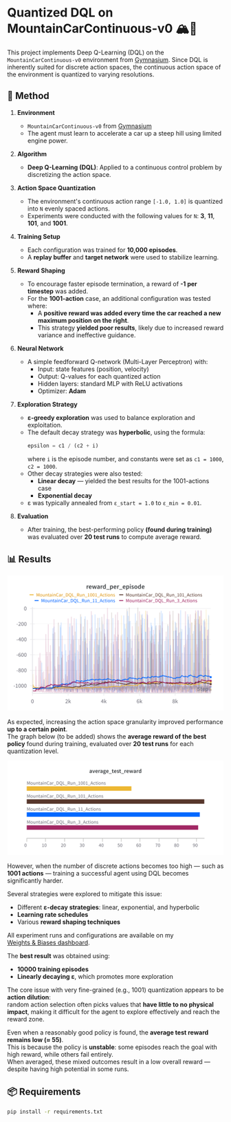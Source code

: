 # Quantized DQL on MountainCarContinuous-v0 🏔️🚗

This project implements Deep Q-Learning (DQL) on the `MountainCarContinuous-v0` environment from [Gymnasium](https://gymnasium.farama.org/). Since DQL is inherently suited for discrete action spaces, the continuous action space of the environment is quantized to varying resolutions.

## 🧠 Method

1. **Environment**  
   - `MountainCarContinuous-v0` from [Gymnasium](https://gymnasium.farama.org/)
   - The agent must learn to accelerate a car up a steep hill using limited engine power.

2. **Algorithm**  
   - **Deep Q-Learning (DQL)**: Applied to a continuous control problem by discretizing the action space.

3. **Action Space Quantization**  
   - The environment's continuous action range `[-1.0, 1.0]` is quantized into `N` evenly spaced actions.
   - Experiments were conducted with the following values for `N`: **3**, **11**, **101**, and **1001**.

4. **Training Setup**  
   - Each configuration was trained for **10,000 episodes**.
   - A **replay buffer** and **target network** were used to stabilize learning.

5. **Reward Shaping**  
   - To encourage faster episode termination, a reward of **-1 per timestep** was added.
   - For the **1001-action** case, an additional configuration was tested where:
     - A **positive reward was added every time the car reached a new maximum position on the right**.
     - This strategy **yielded poor results**, likely due to increased reward variance and ineffective guidance.

6. **Neural Network**  
   - A simple feedforward Q-network (Multi-Layer Perceptron) with:
     - Input: state features (position, velocity)
     - Output: Q-values for each quantized action
     - Hidden layers: standard MLP with ReLU activations
     - Optimizer: **Adam**

7. **Exploration Strategy**  
   - **ε-greedy exploration** was used to balance exploration and exploitation.
   - The default decay strategy was **hyperbolic**, using the formula:
     ```python
     epsilon = c1 / (c2 + i)
     ```
     where `i` is the episode number, and constants were set as `c1 = 1000`, `c2 = 1000`.
   - Other decay strategies were also tested:
     - **Linear decay** — yielded the best results for the 1001-actions case
     - **Exponential decay**
   - ε was typically annealed from `ε_start = 1.0` to `ε_min = 0.01`.

8. **Evaluation**  
   - After training, the best-performing policy **(found during training)** was evaluated over **20 test runs** to compute average reward.


## 📊 Results

![Training rewards](images/reward_per_episode.png)

As expected, increasing the action space granularity improved performance **up to a certain point**.  
The graph below (to be added) shows the **average reward of the best policy** found during training, evaluated over **20 test runs** for each quantization level.

![Average Test Reward Comparison](images/average_test_reward.png)

However, when the number of discrete actions becomes too high — such as **1001 actions** — training a successful agent using DQL becomes significantly harder.

Several strategies were explored to mitigate this issue:
- Different **ε-decay strategies**: linear, exponential, and hyperbolic
- **Learning rate schedules**
- Various **reward shaping techniques**

All experiment runs and configurations are available on my  
[Weights & Biases dashboard](https://wandb.ai/matteo-piras-universit-di-firenze/MountainCar%20DQL/workspace?nw=nwusermatteopiras).

The **best result** was obtained using:
- **10000 training episodes**
- **Linearly decaying ε**, which promotes more exploration

The core issue with very fine-grained (e.g., 1001) quantization appears to be **action dilution**:  
random action selection often picks values that **have little to no physical impact**, making it difficult for the agent to explore effectively and reach the reward zone.

Even when a reasonably good policy is found, the **average test reward remains low (≈ 55)**.  
This is because the policy is **unstable**: some episodes reach the goal with high reward, while others fail entirely.  
When averaged, these mixed outcomes result in a low overall reward — despite having high potential in some runs.


## 📦 Requirements

```bash
pip install -r requirements.txt
